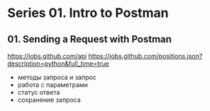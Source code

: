 # Series 01. Intro to Postman

## 01. Sending a Request with Postman

https://jobs.github.com/api
https://jobs.github.com/positions.json?description=python&full_time=true

- методы запроса и запрос
- работа с параметрами
- статус ответа
- сохранение запроса